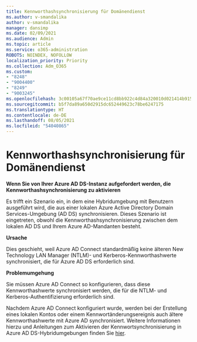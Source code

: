 ```yaml
---
title: Kennworthashsynchronisierung für Domänendienst
ms.author: v-smandalika
author: v-smandalika
manager: dansimp
ms.date: 02/09/2021
ms.audience: Admin
ms.topic: article
ms.service: o365-administration
ROBOTS: NOINDEX, NOFOLLOW
localization_priority: Priority
ms.collection: Adm_O365
ms.custom:
- "8248"
- "9004400"
- "8249"
- "9003245"
ms.openlocfilehash: 3c00105a67f70ae9ce11cd8bb922c4d84a320010d021414b9159948f7dc87dbc
ms.sourcegitcommit: b5f7da89a650d2915dc652449623c78be6247175
ms.translationtype: HT
ms.contentlocale: de-DE
ms.lasthandoff: 08/05/2021
ms.locfileid: "54040865"
---
```

# <a name="password-hash-synchronization-for-domain-service"></a>Kennworthashsynchronisierung für Domänendienst

**Wenn Sie von Ihrer Azure AD DS-Instanz aufgefordert werden, die Kennworthashsynchronisierung zu aktivieren**

Es trifft ein Szenario ein, in dem eine Hybridumgebung mit Benutzern ausgeführt wird, die aus einer lokalen Azure Active Directory Domain Services-Umgebung (AD DS) synchronisieren. Dieses Szenario ist eingetreten, obwohl die Kennworthashsynchronisierung zwischen dem lokalen AD DS und Ihrem Azure AD-Mandanten besteht.

**Ursache**

Dies geschieht, weil Azure AD Connect standardmäßig keine älteren New Technology LAN Manager (NTLM)- und Kerberos-Kennworthashwerte synchronisiert, die für Azure AD DS erforderlich sind.

**Problemumgehung** 

Sie müssen Azure AD Connect so konfigurieren, dass diese Kennworthashwerte synchronisiert werden, die für die NTLM- und Kerberos-Authentifizierung erforderlich sind.

Nachdem Azure AD Connect konfiguriert wurde, werden bei der Erstellung eines lokalen Kontos oder einem Kennwortänderungsereignis auch ältere Kennworthashwerte mit Azure AD synchronisiert. Weitere Informationen hierzu und Anleitungen zum Aktivieren der Kennwortsynchronisierung in Azure AD DS-Hybridumgebungen finden Sie [hier](https://docs.microsoft.com/azure/active-directory-domain-services/tutorial-configure-password-hash-sync).